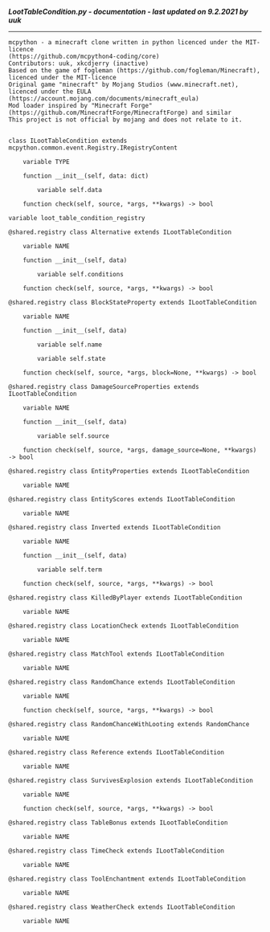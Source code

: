 ***LootTableCondition.py - documentation - last updated on 9.2.2021 by uuk***
___

    mcpython - a minecraft clone written in python licenced under the MIT-licence 
    (https://github.com/mcpython4-coding/core)
    Contributors: uuk, xkcdjerry (inactive)
    Based on the game of fogleman (https://github.com/fogleman/Minecraft), licenced under the MIT-licence
    Original game "minecraft" by Mojang Studios (www.minecraft.net), licenced under the EULA
    (https://account.mojang.com/documents/minecraft_eula)
    Mod loader inspired by "Minecraft Forge" (https://github.com/MinecraftForge/MinecraftForge) and similar
    This project is not official by mojang and does not relate to it.


    class ILootTableCondition extends mcpython.common.event.Registry.IRegistryContent

        variable TYPE

        function __init__(self, data: dict)

            variable self.data

        function check(self, source, *args, **kwargs) -> bool

    variable loot_table_condition_registry

    @shared.registry class Alternative extends ILootTableCondition

        variable NAME

        function __init__(self, data)

            variable self.conditions

        function check(self, source, *args, **kwargs) -> bool

    @shared.registry class BlockStateProperty extends ILootTableCondition

        variable NAME

        function __init__(self, data)

            variable self.name

            variable self.state

        function check(self, source, *args, block=None, **kwargs) -> bool

    @shared.registry class DamageSourceProperties extends ILootTableCondition

        variable NAME

        function __init__(self, data)

            variable self.source

        function check(self, source, *args, damage_source=None, **kwargs) -> bool

    @shared.registry class EntityProperties extends ILootTableCondition

        variable NAME

    @shared.registry class EntityScores extends ILootTableCondition

        variable NAME

    @shared.registry class Inverted extends ILootTableCondition

        variable NAME

        function __init__(self, data)

            variable self.term

        function check(self, source, *args, **kwargs) -> bool

    @shared.registry class KilledByPlayer extends ILootTableCondition

        variable NAME

    @shared.registry class LocationCheck extends ILootTableCondition

        variable NAME

    @shared.registry class MatchTool extends ILootTableCondition

        variable NAME

    @shared.registry class RandomChance extends ILootTableCondition

        variable NAME

        function check(self, source, *args, **kwargs) -> bool

    @shared.registry class RandomChanceWithLooting extends RandomChance

        variable NAME

    @shared.registry class Reference extends ILootTableCondition

        variable NAME

    @shared.registry class SurvivesExplosion extends ILootTableCondition

        variable NAME

        function check(self, source, *args, **kwargs) -> bool

    @shared.registry class TableBonus extends ILootTableCondition

        variable NAME

    @shared.registry class TimeCheck extends ILootTableCondition

        variable NAME

    @shared.registry class ToolEnchantment extends ILootTableCondition

        variable NAME

    @shared.registry class WeatherCheck extends ILootTableCondition

        variable NAME